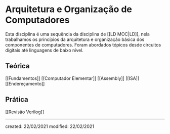 # Arquitetura e Organização de Computadores
Esta disciplina é uma sequência da disciplina de [[LD MOC|LD]], nela trabalhamos os princípios da arquitetura e organização básica dos componentes de computadores. Foram abordados tópicos desde circuitos digitais até linguagens de baixo nível.

## Teórica
[[Fundamentos]]
[[Computador Elementar]]
[[Assembly]]
[[ISA]]
[[Endereçamento]]

## Prática
[[Revisão Verilog]]

---

created: 22/02/2021
modified: 22/02/2021